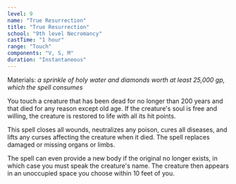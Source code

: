 ```yaml
---
level: 9
name: "True Resurrection"
title: "True Resurrection"
school: "9th level Necromancy"
castTime: "1 hour"
range: "Touch"
components: "V, S, M"
duration: "Instantaneous"
---
```


Materials: *a sprinkle of holy water and diamonds worth at least 25,000 gp, which the spell consumes*

You touch a creature that has been dead for no longer than 200 years and that died for any reason except old age. If the creature's soul is free and willing, the creature is restored to life with all its hit points.

This spell closes all wounds, neutralizes any poison, cures all diseases, and lifts any curses affecting the creature when it died. The spell replaces damaged or missing organs or limbs.

The spell can even provide a new body if the original no longer exists, in which case you must speak the creature's name. The creature then appears in an unoccupied space you choose within 10 feet of you.
